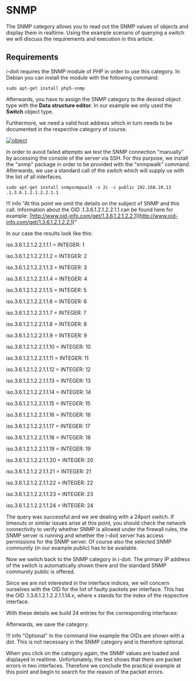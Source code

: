 # SNMP

The SNMP category allows you to read out the SNMP values of objects and display them in realtime. Using the example scenario of querying a switch we will discuss the requirements and execution in this article.

## Requirements

i-doit requires the SNMP module of PHP in order to use this category. In Debian you can install the module with the following command:

```shell
sudo apt-get install php5-snmp
```

Afterwards, you have to assign the SNMP category to the desired object type with the **Data structure editor**. In our example we only used the **Switch** object type.

Furthermore, we need a valid host address which in turn needs to be documented in the respective category of course.

[![object](../assets/images/en/automation-and-integration/snmp/1-snmp.png)](../assets/images/en/automation-and-integration/snmp/1-snmp.png)

In order to avoid failed attempts we test the SNMP connection "manually" by accessing the console of the server via SSH. For this purpose, we install the "snmp" package in order to be provided with the "snmpwalk" command. Afterwards, we use a standard call of the switch which will supply us with the list of all interfaces.

```shell
sudo apt-get install snmpsnmpwalk -v 2c -c public 192.168.10.13 .1.3.6.1.2.1.2.2.1.1
```

!!! info "At this point we omit the details on the subject of SNMP and this call. Information about the OID .1.3.6.1.2.1.2.2.1.1 can be found here for example: [http://www.oid-info.com/get/1.3.6.1.2.1.2.2.1](http://www.oid-info.com/get/1.3.6.1.2.1.2.2.1)"


In our case the results look like this:

iso.3.6.1.2.1.2.2.1.1.1 = INTEGER: 1

iso.3.6.1.2.1.2.2.1.1.2 = INTEGER: 2

iso.3.6.1.2.1.2.2.1.1.3 = INTEGER: 3

iso.3.6.1.2.1.2.2.1.1.4 = INTEGER: 4

iso.3.6.1.2.1.2.2.1.1.5 = INTEGER: 5

iso.3.6.1.2.1.2.2.1.1.6 = INTEGER: 6

iso.3.6.1.2.1.2.2.1.1.7 = INTEGER: 7

iso.3.6.1.2.1.2.2.1.1.8 = INTEGER: 8

iso.3.6.1.2.1.2.2.1.1.9 = INTEGER: 9

iso.3.6.1.2.1.2.2.1.1.10 = INTEGER: 10

iso.3.6.1.2.1.2.2.1.1.11 = INTEGER: 11

iso.3.6.1.2.1.2.2.1.1.12 = INTEGER: 12

iso.3.6.1.2.1.2.2.1.1.13 = INTEGER: 13

iso.3.6.1.2.1.2.2.1.1.14 = INTEGER: 14

iso.3.6.1.2.1.2.2.1.1.15 = INTEGER: 15

iso.3.6.1.2.1.2.2.1.1.16 = INTEGER: 16

iso.3.6.1.2.1.2.2.1.1.17 = INTEGER: 17

iso.3.6.1.2.1.2.2.1.1.18 = INTEGER: 18

iso.3.6.1.2.1.2.2.1.1.19 = INTEGER: 19

iso.3.6.1.2.1.2.2.1.1.20 = INTEGER: 20

iso.3.6.1.2.1.2.2.1.1.21 = INTEGER: 21

iso.3.6.1.2.1.2.2.1.1.22 = INTEGER: 22

iso.3.6.1.2.1.2.2.1.1.23 = INTEGER: 23

iso.3.6.1.2.1.2.2.1.1.24 = INTEGER: 24

The query was successful and we are dealing with a 24port switch. If timeouts or similar issues arise at this point, you should check the network connectivity to verify whether SNMP is allowed under the firewall rules, the SNMP server is running and whether the i-doit server has access permissions for the SNMP server. Of course also the selected SNMP community (in our example public) has to be available.

Now we switch back to the SNMP category in i-doit. The primary IP address of the switch is automatically shown there and the standard SNMP community public is offered.

Since we are not interested in the interface indices, we will concern ourselves with the OID for the list of faulty packets per interface. This has the OID .1.3.6.1.2.1.2.2.1.1.14.x, where x stands for the index of the respective interface.

With these details we build 24 entries for the corresponding interfaces:  

Afterwards, we save the category.

!!! info "Optional"
    In the command line example the OIDs are shown with a dot. This is not necessary in the SNMP category and is therefore optional.  

When you click on the category again, the SNMP values are loaded and displayed in realtime. Unfortunately, the test shows that there are packet errors in two interfaces. Therefore we conclude the practical example at this point and begin to search for the reason of the packet errors.
